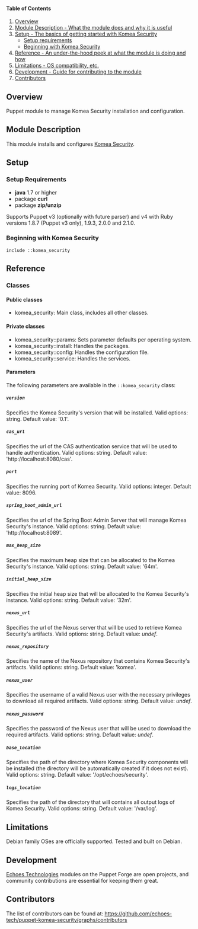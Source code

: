 #### Table of Contents

1. [Overview](#overview)
2. [Module Description - What the module does and why it is useful](#module-description)
3. [Setup - The basics of getting started with Komea Security](#setup)
    * [Setup requirements](#setup-requirements)
    * [Beginning with Komea Security](#beginning-with-komea-security)
4. [Reference - An under-the-hood peek at what the module is doing and how](#reference)
5. [Limitations - OS compatibility, etc.](#limitations)
6. [Development - Guide for contributing to the module](#development)
7. [Contributors](#contributors)

## Overview

Puppet module to manage Komea Security installation and configuration.

## Module Description

This module installs and configures [Komea Security](https://echoes.fr/ksf/).

## Setup

### Setup Requirements

* **java** 1.7 or higher
* package **curl**
* package **zip/unzip**

Supports Puppet v3 (optionally with future parser) and v4 with Ruby versions 1.8.7 (Puppet v3 only), 1.9.3, 2.0.0 and 2.1.0.

### Beginning with Komea Security

```puppet
include ::komea_security
```

## Reference

### Classes

#### Public classes

* komea_security: Main class, includes all other classes.

#### Private classes

* komea_security::params: Sets parameter defaults per operating system.
* komea_security::install: Handles the packages.
* komea_security::config: Handles the configuration file.
* komea_security::service: Handles the services.

#### Parameters

The following parameters are available in the `::komea_security` class:

##### `version`

Specifies the Komea Security's version that will be installed. Valid options: string. Default value: '0.1'.

##### `cas_url`

Specifies the url of the CAS authentication service that will be used to handle authentication. Valid options: string. Default value: 'http://localhost:8080/cas'.

##### `port`

Specifies the running port of Komea Security. Valid options: integer. Default value: 8096.

##### `spring_boot_admin_url`

Specifies the url of the Spring Boot Admin Server that will manage Komea Security's instance. Valid options: string. Default value: 'http://localhost:8089'.

##### `max_heap_size`

Specifies the maximum heap size that can be allocated to the Komea Security's instance. Valid options: string. Default value: '64m'.

##### `initial_heap_size`

Specifies the initial heap size that will be allocated to the Komea Security's instance. Valid options: string. Default value: '32m'.

##### `nexus_url`

Specifies the url of the Nexus server that will be used to retrieve Komea Security's artifacts. Valid options: string. Default value: _undef_.

##### `nexus_repository`

Specifies the name of the Nexus repository that contains Komea Security's artifacts. Valid options: string. Default value: 'komea'.

##### `nexus_user`

Specifies the username of a valid Nexus user with the necessary privileges to download all required artifacts. Valid options: string. Default value: _undef_.

##### `nexus_password`

Specifies the password of the Nexus user that will be used to download the required artifacts. Valid options: string. Default value: _undef_.

##### `base_location`

Specifies the path of the directory where Komea Security components will be installed (the directory will be automatically created if it does not exist). Valid options: string. Default value: '/opt/echoes/security'.

##### `logs_location`

Specifies the path of the directory that will contains all output logs of Komea Security. Valid options: string. Default value: '/var/log'.

## Limitations

Debian family OSes are officially supported. Tested and built on Debian.

## Development

[Echoes Technologies](https://echoes.fr) modules on the Puppet Forge are open projects, and community contributions are essential for keeping them great.

## Contributors

The list of contributors can be found at: https://github.com/echoes-tech/puppet-komea-security/graphs/contributors
